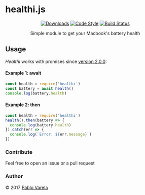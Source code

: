 # healthi.js

<p align="center">
  <a href="https://www.npmjs.com/package/healthi"><img src="https://img.shields.io/npm/dt/healthi.svg" alt="Downloads" /></a>
  <a href="https://github.com/feross/standard"><img src="https://img.shields.io/badge/code_style-standard-brightgreen.svg" alt="Code Style" /></a>
  <a href="https://travis-ci.org/pablopunk/healthi-js"><img src="https://travis-ci.org/pablopunk/healthi-js.svg?branch=master" alt="Build Status" /></a>
  <p align="center">Simple module to get your Macbook's battery health</p>
</p>

## Usage

_Healthi_ works with promises since [version 2.0.0](https://github.com/pablopunk/healthi-js/releases/tag/2.0.0):

#### Example 1: await

```javascript
const health = require('healthi')
const battery = await health()
console.log(battery.health)
```

#### Example 2: then

```javascript
const health = require('healthi')
health().then(battery => {
  console.log(battery.health)
}).catch(err => {
  console.log(`Error: ${err.message}`)
})
```

### Contribute

Feel free to open an issue or a pull request

### Author

© 2017 [Pablo Varela](https://twitter.com/pablopunk)
